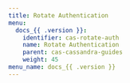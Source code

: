```yaml
---
title: Rotate Authentication
menu:
  docs_{{ .version }}:
    identifier: cas-rotate-auth
    name: Rotate Authentication
    parent: cas-cassandra-guides
    weight: 45
menu_name: docs_{{ .version }}
---
```

